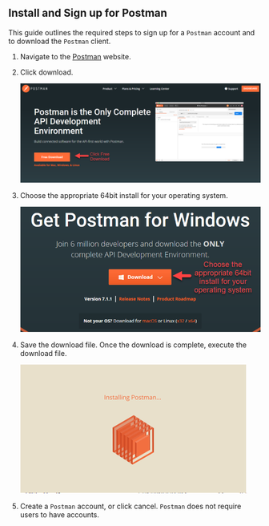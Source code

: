 ## Install and Sign up for Postman

This guide outlines the required steps to sign up for a `Postman` account and to download the `Postman` client.

1. Navigate to the [Postman](https://www.getpostman.com/postman) website.

2. Click download.

    ![download_postman.png](Images/download_postman.png)

3. Choose the appropriate 64bit install for your operating system.

    ![choose_install.png](Images/choose_install.png)

4. Save the download file. Once the download is complete, execute the download file.

    ![installing_postman.png](Images/installing_postman.png)

5. Create a `Postman` account, or click cancel. `Postman` does not require users to have accounts.
